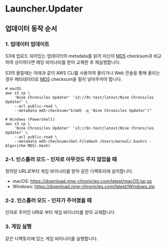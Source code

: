 # Launcher.Updater

## 업데이터 동작 순서

### 1. 업데이터 업데이트

S3에 업로드 되어있는 업데이터의 metadata를 읽어 자신의 [MD5] checksum과 비교하여 상이하다면 해당 바이너리를 받아 교체한 후 재실행합니다.

S3의 올릴때는 아래과 같이 AWS CLI를 사용하여 올리거나 Web 콘솔을 통해 올리는 경우 메타데이터로 [MD5] checksum을 필히 넣어주어야 합니다.

```/bin/bash
# macOS
aws s3 cp \
    'Nine Chronicles Updater' 's3://9c-test/latest/Nine Chronicles Updater' \
    --acl public-read \
    --metadata md5-checksum="$(md5 -q 'Nine Chronicles Updater')"

# Windows (Powershell)
aws s3 cp \
    'Nine Chronicles Updater' 's3://9c-test/latest/Nine Chronicles Updater' \
    --acl public-read \
    --metadata md5-checksum=(Get-FileHash /Users/moreal/.bashrc -Algorithm MD5).Hash)
```

[MD5]: https://en.wikipedia.org/wiki/MD5


### 2-1. 인스톨러 모드 - 인자로 아무것도 주지 않았을 때

정의된 URL로부터 게임 바이너리를 받아 같은 디렉토리에 설치합니다.

- macOS: https://download.nine-chronicles.com/latest/macOS.tar.gz
- Windows: https://download.nine-chronicles.com/latest/Windows.zip

### 2-2. 인스톨러 모드 - 인자가 주어졌을 때

인자로 주어진 URI로 부터 게임 바이너리를 받아 교체합니다.

### 3. 게임 실행

같은 디렉토리에 있는 게임 바이너리를 실행합니다.
